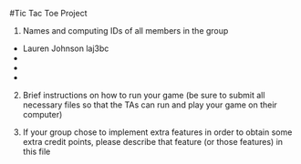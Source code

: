 #Tic Tac Toe Project

1. Names and computing IDs of all members in the group
 - Lauren Johnson laj3bc
 -
 -
 -

2. Brief instructions on how to run your game (be sure to submit all necessary files so that
the TAs can run and play your game on their computer)


3. If your group chose to implement extra features in order to obtain some extra credit
points, please describe that feature (or those features) in this file 
